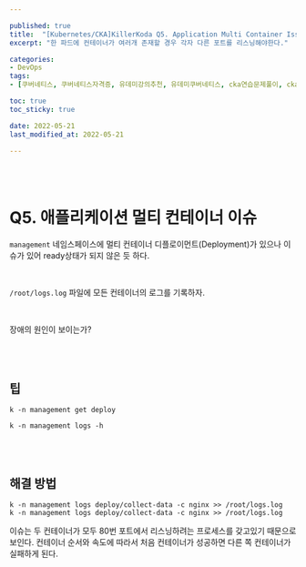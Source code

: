 ```yaml
---

published: true
title:  "[Kubernetes/CKA]KillerKoda Q5. Application Multi Container Issue"
excerpt: "한 파드에 컨테이너가 여러개 존재할 경우 각자 다른 포트를 리스닝해야한다."

categories:
- DevOps
tags:
- [쿠버네티스, 쿠버네티스자격증, 유데미강의추천, 유데미쿠버네티스, cka연습문제풀이, cka덤프, cka기출문제, cka, kubernetes, kubernetesnetworking, k8s, DevOpsengineer, 데브옵스, 데브옵스엔지니어, killerkoda, killersh, killershell, cka모의고사]

toc: true
toc_sticky: true

date: 2022-05-21
last_modified_at: 2022-05-21

---
```


<br/><br/>

# Q5. 애플리케이션 멀티 컨테이너 이슈

`management` 네임스페이스에 멀티 컨테이너 디플로이먼트(Deployment)가 있으나 이슈가 있어 ready상태가 되지 않은 듯 하다.

<br/>

`/root/logs.log` 파일에 모든 컨테이너의 로그를 기록하자.

<br/>

장애의 원인이 보이는가?

<br/><br/>

## 팁

```
k -n management get deploy

k -n management logs -h
```

<br/><br/>

## 해결 방법

```
k -n management logs deploy/collect-data -c nginx >> /root/logs.log
k -n management logs deploy/collect-data -c nginx >> /root/logs.log

```

이슈는 두 컨테이너가 모두 80번 포트에서 리스닝하려는 프로세스를 갖고있기 때문으로 보인다. 컨테이너 순서와 속도에 따라서 처음 컨테이너가 성공하면 다른 쪽 컨테이너가 실패하게 된다.

<br/>